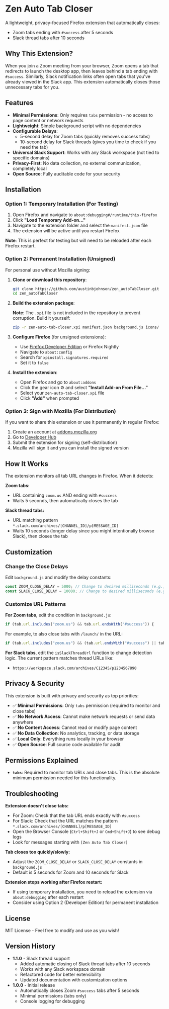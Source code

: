 # Zen Auto Tab Closer

A lightweight, privacy-focused Firefox extension that automatically closes:
- Zoom tabs ending with `#success` after 5 seconds
- Slack thread tabs after 10 seconds

## Why This Extension?

When you join a Zoom meeting from your browser, Zoom opens a tab that redirects to launch the desktop app, then leaves behind a tab ending with `#success`. Similarly, Slack notification links often open tabs that you've already viewed in the Slack app. This extension automatically closes those unnecessary tabs for you.

## Features

- **Minimal Permissions**: Only requires `tabs` permission - no access to page content or network requests
- **Lightweight**: Simple background script with no dependencies
- **Configurable Delays**:
  - 5-second delay for Zoom tabs (quickly removes success tabs)
  - 10-second delay for Slack threads (gives you time to check if you need the tab)
- **Universal Slack Support**: Works with any Slack workspace (not tied to specific domains)
- **Privacy-First**: No data collection, no external communication, completely local
- **Open Source**: Fully auditable code for your security

## Installation

### Option 1: Temporary Installation (For Testing)

1. Open Firefox and navigate to `about:debugging#/runtime/this-firefox`
2. Click **"Load Temporary Add-on..."**
3. Navigate to the extension folder and select the `manifest.json` file
4. The extension will be active until you restart Firefox

**Note**: This is perfect for testing but will need to be reloaded after each Firefox restart.

### Option 2: Permanent Installation (Unsigned)

For personal use without Mozilla signing:

1. **Clone or download this repository**:
   ```bash
   git clone https://github.com/austinbjohnson/zen_autoTabCloser.git
   cd zen_autoTabCloser
   ```

2. **Build the extension package**:
   
   **Note**: The `.xpi` file is not included in the repository to prevent corruption. Build it yourself:
   
   ```bash
   zip -r zen-auto-tab-closer.xpi manifest.json background.js icons/
   ```

3. **Configure Firefox** (for unsigned extensions):
   - Use [Firefox Developer Edition](https://www.mozilla.org/firefox/developer/) or Firefox Nightly
   - Navigate to `about:config`
   - Search for `xpinstall.signatures.required`
   - Set it to `false`

4. **Install the extension**:
   - Open Firefox and go to `about:addons`
   - Click the gear icon ⚙️ and select **"Install Add-on From File..."**
   - Select your `zen-auto-tab-closer.xpi` file
   - Click **"Add"** when prompted

### Option 3: Sign with Mozilla (For Distribution)

If you want to share this extension or use it permanently in regular Firefox:

1. Create an account at [addons.mozilla.org](https://addons.mozilla.org)
2. Go to [Developer Hub](https://addons.mozilla.org/developers/)
3. Submit the extension for signing (self-distribution)
4. Mozilla will sign it and you can install the signed version

## How It Works

The extension monitors all tab URL changes in Firefox. When it detects:

**Zoom tabs:**
- URL containing `zoom.us` AND ending with `#success`
- Waits 5 seconds, then automatically closes the tab

**Slack thread tabs:**
- URL matching pattern `*.slack.com/archives/[CHANNEL_ID]/p[MESSAGE_ID]`
- Waits 10 seconds (longer delay since you might intentionally browse Slack), then closes the tab

## Customization

### Change the Close Delays

Edit `background.js` and modify the delay constants:

```javascript
const ZOOM_CLOSE_DELAY = 5000; // Change to desired milliseconds (e.g., 10000 = 10 seconds)
const SLACK_CLOSE_DELAY = 10000; // Change to desired milliseconds (e.g., 30000 = 30 seconds)
```

### Customize URL Patterns

**For Zoom tabs**, edit the condition in `background.js`:

```javascript
if (tab.url.includes("zoom.us") && tab.url.endsWith("#success")) {
```

For example, to also close tabs with `/launch/` in the URL:
```javascript
if (tab.url.includes("zoom.us") && (tab.url.endsWith("#success") || tab.url.includes("/launch/"))) {
```

**For Slack tabs**, edit the `isSlackThreadUrl` function to change detection logic. The current pattern matches thread URLs like:
- `https://workspace.slack.com/archives/C12345/p1234567890`

## Privacy & Security

This extension is built with privacy and security as top priorities:

- ✅ **Minimal Permissions**: Only `tabs` permission (required to monitor and close tabs)
- ✅ **No Network Access**: Cannot make network requests or send data anywhere
- ✅ **No Content Access**: Cannot read or modify page content
- ✅ **No Data Collection**: No analytics, tracking, or data storage
- ✅ **Local Only**: Everything runs locally in your browser
- ✅ **Open Source**: Full source code available for audit

## Permissions Explained

- **`tabs`**: Required to monitor tab URLs and close tabs. This is the absolute minimum permission needed for this functionality.

## Troubleshooting

**Extension doesn't close tabs:**
- For Zoom: Check that the tab URL ends exactly with `#success`
- For Slack: Check that the URL matches the pattern `*.slack.com/archives/[CHANNEL]/p[MESSAGE_ID]`
- Open the Browser Console (`Ctrl+Shift+J` or `Cmd+Shift+J`) to see debug logs
- Look for messages starting with `[Zen Auto Tab Closer]`

**Tab closes too quickly/slowly:**
- Adjust the `ZOOM_CLOSE_DELAY` or `SLACK_CLOSE_DELAY` constants in `background.js`
- Default is 5 seconds for Zoom and 10 seconds for Slack

**Extension stops working after Firefox restart:**
- If using temporary installation, you need to reload the extension via `about:debugging` after each restart
- Consider using Option 2 (Developer Edition) for permanent installation

## License

MIT License - Feel free to modify and use as you wish!

## Version History

- **1.1.0** - Slack thread support
  - Added automatic closing of Slack thread tabs after 10 seconds
  - Works with any Slack workspace domain
  - Refactored code for better extensibility
  - Updated documentation with customization options
- **1.0.0** - Initial release
  - Automatically closes Zoom `#success` tabs after 5 seconds
  - Minimal permissions (tabs only)
  - Console logging for debugging
